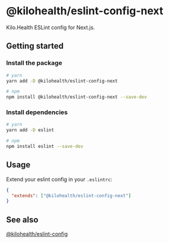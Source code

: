 # @kilohealth/eslint-config-next

Kilo.Health ESLint config for Next.js.

## Getting started

### Install the package

```bash
# yarn
yarn add -D @kilohealth/eslint-config-next

# npm
npm install @kilohealth/eslint-config-next --save-dev
```

### Install dependencies

```bash
# yarn
yarn add -D eslint

# npm
npm install eslint --save-dev
```

## Usage

Extend your eslint config in your `.eslintrc`:

```json
{
  "extends": ["@kilohealth/eslint-config-next"]
}
```

## See also

[@kilohealth/eslint-config](https://npm.im/@kilohealth/eslint-config)
